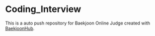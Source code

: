 # Coding_Interview
This is a auto push repository for Baekjoon Online Judge created with [BaekjoonHub](https://github.com/BaekjoonHub/BaekjoonHub).
